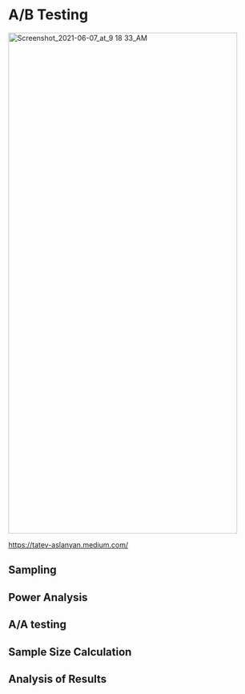 

# A/B Testing
<img width="457" alt="Screenshot_2021-06-07_at_9 18 33_AM" src="https://user-images.githubusercontent.com/76843403/130661485-8500fcd0-c41e-4899-b6bf-38964fb8257c.jpeg" width="600" height="1000">

https://tatev-aslanyan.medium.com/

## Sampling

## Power Analysis

## A/A testing 

## Sample Size Calculation

## Analysis of Results
